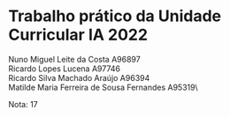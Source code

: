 # Trabalho prático da Unidade Curricular IA 2022

Nuno Miguel Leite da Costa A96897\
Ricardo Lopes Lucena A97746\
Ricardo Silva Machado Araújo A96394\
Matilde Maria Ferreira de Sousa Fernandes A95319\

Nota: 17
